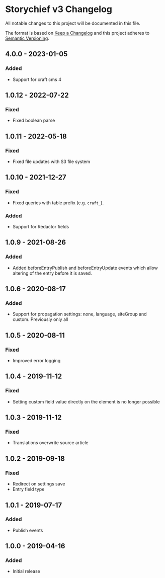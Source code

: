 # Storychief v3 Changelog

All notable changes to this project will be documented in this file.

The format is based on [Keep a Changelog](http://keepachangelog.com/) and this project adheres to [Semantic Versioning](http://semver.org/).

## 4.0.0 - 2023-01-05

### Added

- Support for craft cms 4

## 1.0.12 - 2022-07-22

### Fixed

- Fixed boolean parse

## 1.0.11 - 2022-05-18

### Fixed

- Fixed file updates with S3 file system

## 1.0.10 - 2021-12-27

### Fixed

- Fixed queries with table prefix (e.g. `craft_`).

### Added

- Support for Redactor fields

## 1.0.9 - 2021-08-26

### Added

- Added beforeEntryPublish and beforeEntryUpdate events which allow altering of the entry before it is saved.

## 1.0.6 - 2020-08-17

### Added

- Support for propagation settings: none, language, siteGroup and custom. Previously only all

## 1.0.5 - 2020-08-11

### Fixed

- Improved error logging

## 1.0.4 - 2019-11-12

### Fixed

- Setting custom field value directly on the element is no longer possible

## 1.0.3 - 2019-11-12

### Fixed

- Translations overwrite source article

## 1.0.2 - 2019-09-18

### Fixed

- Redirect on settings save
- Entry field type

## 1.0.1 - 2019-07-17

### Added

- Publish events

## 1.0.0 - 2019-04-16

### Added

- Initial release
